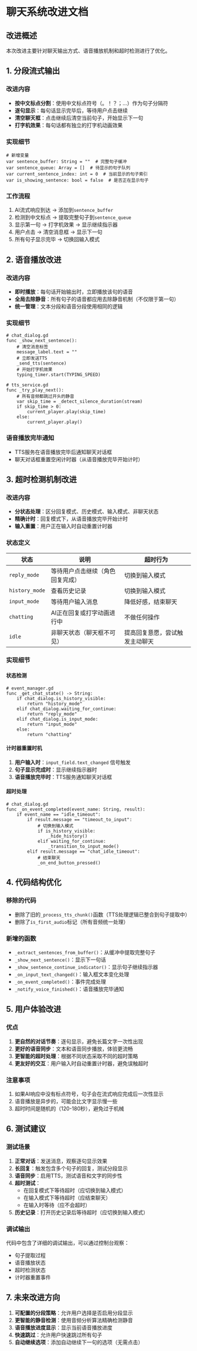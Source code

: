 # 聊天系统改进文档

## 改进概述

本次改进主要针对聊天输出方式、语音播放机制和超时检测进行了优化。

## 1. 分段流式输出

### 改进内容
- **按中文标点分割**：使用中文标点符号（。！？；…）作为句子分隔符
- **逐句显示**：每句话显示完毕后，等待用户点击继续
- **清空聊天框**：点击继续后清空当前句子，开始显示下一句
- **打字机效果**：每句话都有独立的打字机动画效果

### 实现细节
```gdscript
# 新增变量
var sentence_buffer: String = ""  # 完整句子缓冲
var sentence_queue: Array = []  # 待显示的句子队列
var current_sentence_index: int = 0  # 当前显示的句子索引
var is_showing_sentence: bool = false  # 是否正在显示句子
```

### 工作流程
1. AI流式响应到达 → 添加到`sentence_buffer`
2. 检测到中文标点 → 提取完整句子到`sentence_queue`
3. 显示第一句 → 打字机效果 → 显示继续指示器
4. 用户点击 → 清空消息框 → 显示下一句
5. 所有句子显示完毕 → 切换回输入模式

## 2. 语音播放改进

### 改进内容
- **即时播放**：每句话开始输出时，立即播放该句的语音
- **全局去除静音**：所有句子的语音都应用去除静音机制（不仅限于第一句）
- **统一管理**：文本分段和语音分段使用相同的逻辑

### 实现细节
```gdscript
# chat_dialog.gd
func _show_next_sentence():
    # 清空消息标签
    message_label.text = ""
    # 立即发送TTS
    _send_tts(sentence)
    # 开始打字机效果
    typing_timer.start(TYPING_SPEED)
```

```gdscript
# tts_service.gd
func _try_play_next():
    # 所有音频都跳过开头的静音
    var skip_time = _detect_silence_duration(stream)
    if skip_time > 0:
        current_player.play(skip_time)
    else:
        current_player.play()
```

### 语音播放完毕通知
- TTS服务在语音播放完毕后通知聊天对话框
- 聊天对话框重置空闲计时器（从语音播放完毕开始计时）

## 3. 超时检测机制改进

### 改进内容
- **分状态处理**：区分回复模式、历史模式、输入模式、非聊天状态
- **精确计时**：回复模式下，从语音播放完毕开始计时
- **输入重置**：用户正在输入时自动重置计时器

### 状态定义

| 状态 | 说明 | 超时行为 |
|------|------|----------|
| `reply_mode` | 等待用户点击继续（角色回复完成） | 切换到输入模式 |
| `history_mode` | 查看历史记录 | 切换到输入模式 |
| `input_mode` | 等待用户输入消息 | 降低好感，结束聊天 |
| `chatting` | AI正在回复或打字动画进行中 | 不做任何操作 |
| `idle` | 非聊天状态（聊天框不可见） | 提高回复意愿，尝试触发主动聊天 |

### 实现细节

#### 状态检测
```gdscript
# event_manager.gd
func _get_chat_state() -> String:
    if chat_dialog.is_history_visible:
        return "history_mode"
    elif chat_dialog.waiting_for_continue:
        return "reply_mode"
    elif chat_dialog.is_input_mode:
        return "input_mode"
    else:
        return "chatting"
```

#### 计时器重置时机
1. **用户输入时**：`input_field.text_changed` 信号触发
2. **句子显示完成时**：显示继续指示器时
3. **语音播放完毕时**：TTS服务通知聊天对话框

#### 超时处理
```gdscript
# chat_dialog.gd
func _on_event_completed(event_name: String, result):
    if event_name == "idle_timeout":
        if result.message == "timeout_to_input":
            # 切换到输入模式
            if is_history_visible:
                _hide_history()
            elif waiting_for_continue:
                _transition_to_input_mode()
        elif result.message == "chat_idle_timeout":
            # 结束聊天
            _on_end_button_pressed()
```

## 4. 代码结构优化

### 移除的代码
- 删除了旧的`_process_tts_chunk()`函数（TTS处理逻辑已整合到句子提取中）
- 删除了`is_first_audio`标记（所有音频统一处理）

### 新增的函数
- `_extract_sentences_from_buffer()`：从缓冲中提取完整句子
- `_show_next_sentence()`：显示下一句话
- `_show_sentence_continue_indicator()`：显示句子继续指示器
- `_on_input_text_changed()`：输入框文本变化处理
- `_on_event_completed()`：事件完成处理
- `_notify_voice_finished()`：语音播放完毕通知

## 5. 用户体验改进

### 优点
1. **更自然的对话节奏**：逐句显示，避免长篇文字一次性出现
2. **更好的语音同步**：文本和语音同步播放，体验更流畅
3. **更智能的超时处理**：根据不同状态采取不同的超时策略
4. **更友好的交互**：用户输入时自动重置计时器，避免误触超时

### 注意事项
1. 如果AI响应中没有标点符号，句子会在流式响应完成后一次性显示
2. 语音播放是异步的，可能会比文字显示慢一些
3. 超时时间是随机的（120-180秒），避免过于机械

## 6. 测试建议

### 测试场景
1. **正常对话**：发送消息，观察逐句显示效果
2. **长回复**：触发包含多个句子的回复，测试分段显示
3. **语音同步**：启用TTS，测试语音和文字的同步性
4. **超时测试**：
   - 在回复模式下等待超时（应切换到输入模式）
   - 在输入模式下等待超时（应结束聊天）
   - 在输入时等待（应不会超时）
5. **历史记录**：打开历史记录后等待超时（应切换到输入模式）

### 调试输出
代码中包含了详细的调试输出，可以通过控制台观察：
- 句子提取过程
- 语音播放状态
- 超时检测状态
- 计时器重置事件

## 7. 未来改进方向

1. **可配置的分段策略**：允许用户选择是否启用分段显示
2. **更智能的静音检测**：使用音频分析算法精确检测静音
3. **语音播放进度显示**：显示当前语音播放进度
4. **快速跳过**：允许用户快速跳过所有句子
5. **自动继续选项**：添加自动继续下一句的选项（无需点击）

